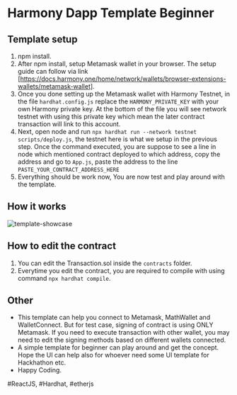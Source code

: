 # Harmony Dapp Template Beginner


## Template setup
1. npm install.
2. After npm install, setup Metamask wallet in your browser. The setup guide can follow via link [https://docs.harmony.one/home/network/wallets/browser-extensions-wallets/metamask-wallet].
3. Once you done setting up the Metamask wallet with Harmony Testnet, in the file `hardhat.config.js` replace the `HARMONY_PRIVATE_KEY` with your own Harmony private key. At the bottom of the file you will see network testnet with using this private key which mean the later contract transaction will link to this account.
4. Next, open node and run `npx hardhat run --network testnet scripts/deploy.js`, the testnet here is what we setup in the previous step. Once the command executed, you are suppose to see a line in node which mentioned contract deployed to which address, copy the address and go to `App.js`, paste the address to the line `PASTE_YOUR_CONTRACT_ADDRESS_HERE`
5. Everything should be work now, You are now test and play around with the template. 

## How it works
![template-showcase](https://user-images.githubusercontent.com/23028389/126910316-df13e358-3d25-4158-8fb9-8bfe00ddb611.png)

## How to edit the contract
1. You can edit the Transaction.sol inside the `contracts` folder.
2. Everytime you edit the contract, you are required to compile with using command `npx hardhat compile`.

## Other
* This template can help you connect to Metamask, MathWallet and WalletConnect. But for test case, signing of contract is using ONLY Metamask. If you need to execute transaction with other wallet, you may need to edit the signing methods based on different wallets connected.
* A simple template for beginner can play around and get the concept. Hope the UI can help also for whoever need some UI template for Hackhathon etc.
* Happy Coding.   

#ReactJS, #Hardhat, #etherjs
